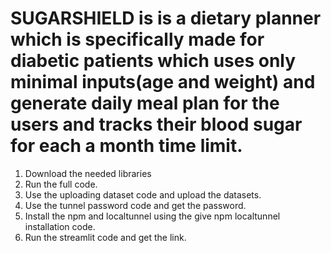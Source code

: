 # SUGARSHIELD is is a dietary planner which is specifically made for diabetic patients which uses only minimal inputs(age and weight) and generate daily meal plan for the users and tracks their blood sugar for each a month time limit.
1. Download the needed libraries
2. Run the full code.
3. Use the uploading dataset code and upload the datasets.
4. Use the tunnel password code and get the password.
5. Install the npm and localtunnel using the give npm localtunnel installation code.
6. Run the streamlit code and get the link. 








